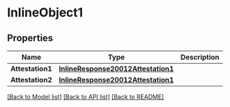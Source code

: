 # InlineObject1

## Properties

Name | Type | Description | Notes
------------ | ------------- | ------------- | -------------
**Attestation1** | [**InlineResponse20012Attestation1**](inline_response_200_12_attestation_1.md) |  | [optional] 
**Attestation2** | [**InlineResponse20012Attestation1**](inline_response_200_12_attestation_1.md) |  | [optional] 

[[Back to Model list]](../README.md#documentation-for-models) [[Back to API list]](../README.md#documentation-for-api-endpoints) [[Back to README]](../README.md)


